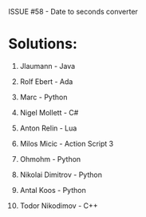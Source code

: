 ISSUE #58 - Date to seconds converter

Solutions:
===

1. Jlaumann - Java

2. Rolf Ebert - Ada

3. Marc - Python

4. Nigel Mollett - C#

5. Anton Relin - Lua

6. Milos Micic - Action Script 3

7. Ohmohm - Python

8. Nikolai Dimitrov - Python

9. Antal Koos - Python

10. Todor Nikodimov - C++

